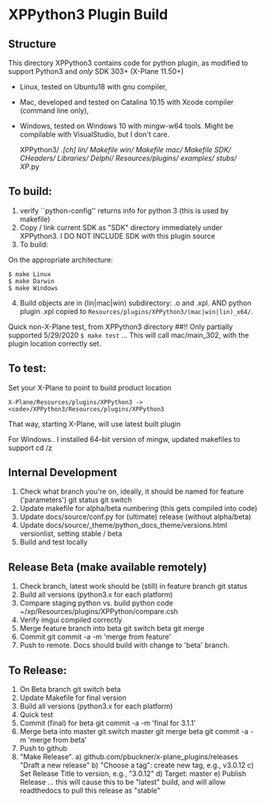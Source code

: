 # XPPython3 Plugin Build

## Structure
This directory XPPython3 contains code for python plugin, as modified to support
Python3 and _only_ SDK 303+ (X-Plane 11.50+)

- Linux, tested on Ubuntu18 with gnu compiler,
- Mac, developed and tested on Catalina 10.15 with Xcode compiler (command line only), 
- Windows, tested on Windows 10 with mingw-w64 tools. Might be compilable with VisualStudio, but I don't care.

    XPPython3/
       *.[ch]
       lin/
          Makefile
       win/
          Makefile
       mac/
          Makefile
       SDK/
          CHeaders/
          Libraries/
          Delphi/
       Resources/plugins/
       examples/
          <sample PI Plugins>
       stubs/
          XP*.py 

## To build:
1. verify ``python-config'' returns info for python 3 (this is used by makefile)
2. Copy / link current SDK as "SDK" directory immediately under XPPython3. I DO NOT INCLUDE SDK with this plugin source
3. To build:

On the appropriate architecture:

    $ make Linux
    $ make Darwin
    $ make Windows

4. Build objects are in (lin|mac|win) subdirectory: .o and <target>.xpl.
   AND python plugin <target>.xpl copied to `Resources/plugins/XPPython3/(mac|win|lin)_x64/`.

Quick non-X-Plane test, from XPPython3 directory  ##!! Only partially supported 5/29/2020
`$ make test`
... This will call mac/main_302, with the plugin location correctly set.
   
## To test:
Set your X-Plane to point to build product location

    X-Plane/Resources/plugins/XPPython3 -> <code>/XPPython3/Resources/plugins/XPPython3

That way, starting X-Plane, will use latest built plugin

For Windows.. I installed 64-bit version of mingw, updated makefiles to support
cd /z

## Internal Development
1. Check what branch you're on, ideally, it should be named for feature ('parameters')
   git status
   git switch <feature>
2. Update makefile for alpha/beta numbering (this gets compiled into code)
3. Update docs/source/conf.py for (ultimate) release (without alpha/beta)
4. Update docs/source/_theme/python_docs_theme/versions.html versionlist, setting stable / beta
5. Build and test locally

## Release Beta (make available remotely)
1. Check branch, latest work should be (still) in feature branch
   git status
2. Build all versions (python3.x for each platform)
3. Compare staging python vs. build python code ~/xp/Resources/plugins/XPPython/compare.csh
4. Verify imgui compiled correctly
5. Merge feature branch into beta
   git switch beta
   git merge <feature>
5. Commit
   git commit -a  -m 'merge from feature'
6. Push to remote. Docs should build with change to 'beta' branch.

## To Release:

1. On Beta branch
   git switch beta
2. Update Makefile for final version
3. Build all versions (python3.x for each platform)
4. Quick test
5. Commit (final) for beta
   git commit -a -m 'final for 3.1.1'
6. Merge beta into master
   git switch master
   git merge beta
   git commit -a -m 'merge from beta'
4. Push to github
5. "Make Release".
   a) github.com/pbuckner/x-plane_plugins/releases "Draft a new release"
   b) "Choose a tag": create new tag, e.g., v3.0.12
   c) Set Release Title to version, e.g., "3.0.12"
   d) Target: master
   e) Publish Release
   ... this will cause this to be "latest" build, and will allow readthedocs to pull this release as "stable"

